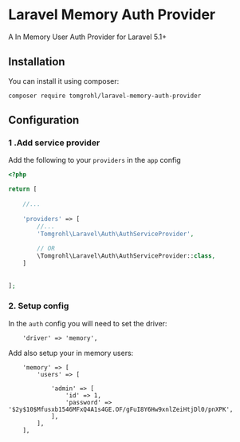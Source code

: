 # Laravel Memory Auth Provider

A In Memory User Auth Provider for Laravel 5.1+


## Installation

You can install it using composer:

`composer require tomgrohl/laravel-memory-auth-provider`


## Configuration

### 1 .Add service provider

Add the following to your `providers` in the `app` config

```php
<?php

return [
    
    //...
    
    'providers' => [
        //...    
        'Tomgrohl\Laravel\Auth\AuthServiceProvider',
        
        // OR
        \Tomgrohl\Laravel\Auth\AuthServiceProvider::class,
    ]
    
    
];

```

### 2. Setup config

In the `auth` config you will need to set the driver:

```
    'driver' => 'memory',
```

Add also setup your in memory users:

```
    'memory' => [
        'users' => [
    
            'admin' => [
                'id' => 1,
                'password' => '$2y$10$Mfusxb1546MFxQ4A1s4GE.OF/gFuI8Y6Hw9xnlZeiHtjDl0/pnXPK',
            ],
        ],
    ],
```
